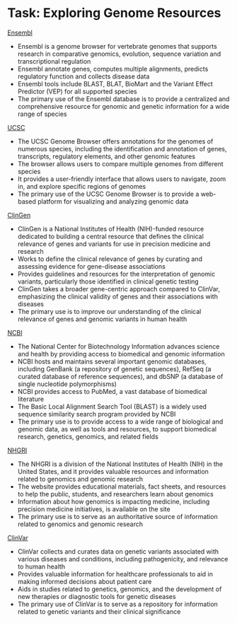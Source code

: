 # Task: Exploring Genome Resources




[Ensembl](http://www.ensembl.org/index.html)

- Ensembl is a genome browser for vertebrate genomes that supports research in comparative genomics, evolution, sequence variation and transcriptional regulation   
- Ensembl annotate genes, computes multiple alignments, predicts regulatory function and collects disease data   
- Ensembl tools include BLAST, BLAT, BioMart and the Variant Effect Predictor (VEP) for all supported species  
- The primary use of the Ensembl database is to provide a centralized and comprehensive resource for genomic and genetic information for a wide range of species

[UCSC](http://genome.cse.ucsc.edu/)

- The UCSC Genome Browser offers annotations for the genomes of numerous species, including the identification and annotation of genes, transcripts, regulatory elements, and other genomic features
- The browser allows users to compare multiple genomes from different species
- It provides a user-friendly interface that allows users to navigate, zoom in, and explore specific regions of genomes
- The primary use of the UCSC Genome Browser is to provide a web-based platform for visualizing and analyzing genomic data 

[ClinGen](https://clinicalgenome.org/) 

- ClinGen is a National Institutes of Health (NIH)-funded resource dedicated to building a central resource that defines the clinical relevance of genes and variants for use in precision medicine and research
- Works to define the clinical relevance of genes by curating and assessing evidence for gene-disease associations
- Provides guidelines and resources for the interpretation of genomic variants, particularly those identified in clinical genetic testing
- ClinGen takes a broader gene-centric approach compared to ClinVar, emphasizing the clinical validity of genes and their associations with diseases
- The primary use is to improve our understanding of the clinical relevance of genes and genomic variants in human health 

[NCBI](https://www.ncbi.nlm.nih.gov/) 

- The National Center for Biotechnology Information advances science and health by providing access to biomedical and genomic information
- NCBI hosts and maintains several important genomic databases, including GenBank (a repository of genetic sequences), RefSeq (a curated database of reference sequences), and dbSNP (a database of single nucleotide polymorphisms)
- NCBI provides access to PubMed, a vast database of biomedical literature 
- The Basic Local Alignment Search Tool (BLAST) is a widely used sequence similarity search program provided by NCBI 
- The primary use is to provide access to a wide range of biological and genomic data, as well as tools and resources, to support biomedical research, genetics, genomics, and related fields

[NHGRI](https://www.genome.gov/) 

- The NHGRI is a division of the National Institutes of Health (NIH) in the United States, and it provides valuable resources and information related to genomics and genomic research
- The website provides educational materials, fact sheets, and resources to help the public, students, and researchers learn about genomics
- Information about how genomics is impacting medicine, including precision medicine initiatives, is available on the site
- The primary use is to serve as an authoritative source of information related to genomics and genomic research

[ClinVar](https://www.ncbi.nlm.nih.gov/clinvar/) 

- ClinVar collects and curates data on genetic variants associated with various diseases and conditions, including pathogenicity, and relevance to human health
- Provides valuable information for healthcare professionals to aid in making informed decisions about patient care
- Aids in studies related to genetics, genomics, and the development of new therapies or diagnostic tools for genetic diseases
- The primary use of ClinVar is to serve as a repository for information related to genetic variants and their clinical significance












